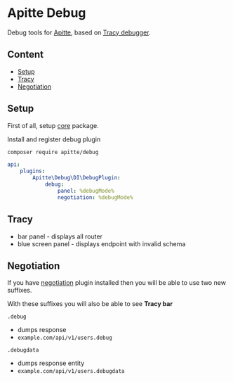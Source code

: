 # Apitte Debug

Debug tools for [Apitte](https://github.com/apitte/core), based on [Tracy debugger](https://github.com/nette/tracy).

## Content

- [Setup](#setup)
- [Tracy](#tracy)
- [Negotiation](#negotiation)

## Setup

First of all, setup [core](https://github.com/apitte/core) package.

Install and register debug plugin

```bash
composer require apitte/debug
```

```yaml
api:
    plugins: 
        Apitte\Debug\DI\DebugPlugin:
            debug:
                panel: %debugMode%
                negotiation: %debugMode%
```

## Tracy

- bar panel - displays all router
- blue screen panel - displays endpoint with invalid schema

## Negotiation

If you have [negotiation](https://github.com/apitte/negotiation) plugin installed then you will be able to use two new suffixes.

With these suffixes you will also be able to see **Tracy bar**

`.debug`

- dumps response
- `example.com/api/v1/users.debug`

`.debugdata`

- dumps response entity
- `example.com/api/v1/users.debugdata`
